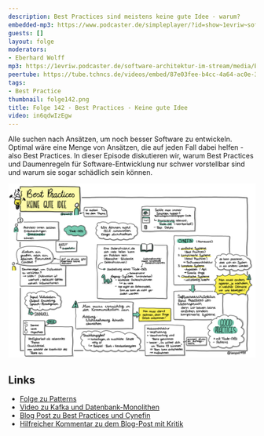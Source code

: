 ```yaml
---
description: Best Practices sind meistens keine gute Idee - warum?
embedded-mp3: https://www.podcaster.de/simpleplayer/?id=show~1evriw~software-architektur-im-stream~pod-9b1695b56a7132092f25f6358c&v=1668171886
guests: []
layout: folge
moderators:
- Eberhard Wolff
mp3: https://1evriw.podcaster.de/software-architektur-im-stream/media/Best_Practices_Keine_gute_Idee.mp3
peertube: https://tube.tchncs.de/videos/embed/87e03fee-b4cc-4a64-ac0e-37bfe6e581f6
tags:
- Best Practice
thumbnail: folge142.png
title: Folge 142 - Best Practices - Keine gute Idee
video: in6qdwIzEgw
---
```


Alle suchen nach Ansätzen, um noch besser Software zu
entwickeln. Optimal wäre eine Menge von Ansätzen, die auf jeden Fall
dabei helfen - also Best Practices. In dieser Episode diskutieren wir,
warum Best Practices und Daumenregeln für Software-Entwicklung nur
schwer vorstellbar sind und warum sie sogar schädlich sein können.

![Sketchnotes](/sketchnotes/folge142.png)

## Links

* [Folge zu Patterns](https://software-architektur.tv/2020/12/18/folge033.html)
* [Video zu Kafka und Datenbank-Monolithen](https://www.youtube.com/watch?v=RCHZ6oCNZvU)
* [Blog Post zu Best Practices und Cynefin](https://www.heise.de/blog/Die-einzige-Best-Practice-Keine-Best-Practice-nutzen-4872398.html)
* [Hilfreicher Kommentar zu dem Blog-Post mit Kritik](https://www.heise.de/forum/heise-Developer/Kommentare/Die-einzige-Best-Practice-Keine-Best-Practice-nutzen/Re-Oh-je-Da-hat-jemand-Cynefin-falsch-interpretiert/posting-37260941/show/)
